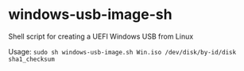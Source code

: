 # windows-usb-image-sh
Shell script for creating a UEFI Windows USB from Linux

Usage:
`sudo sh windows-usb-image.sh Win.iso /dev/disk/by-id/disk sha1_checksum`
